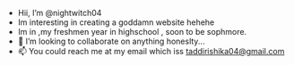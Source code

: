 -  Hii, I’m @nightwitch04
- Im interesting in creating a goddamn website hehehe
- Im in ,my freshmen year in highschool , soon to be sophmore.
- 💞️ I’m looking to collaborate on anything honeslty...
- 📫 You could reach me at my email which iss taddirishika04@gmail.com

<!---
nightwitch04/nightwitch04 is a ✨ special ✨ repository because its `README.md` (this file) appears on your GitHub profile.
You can click the Preview link to take a look at your changes.
--->
